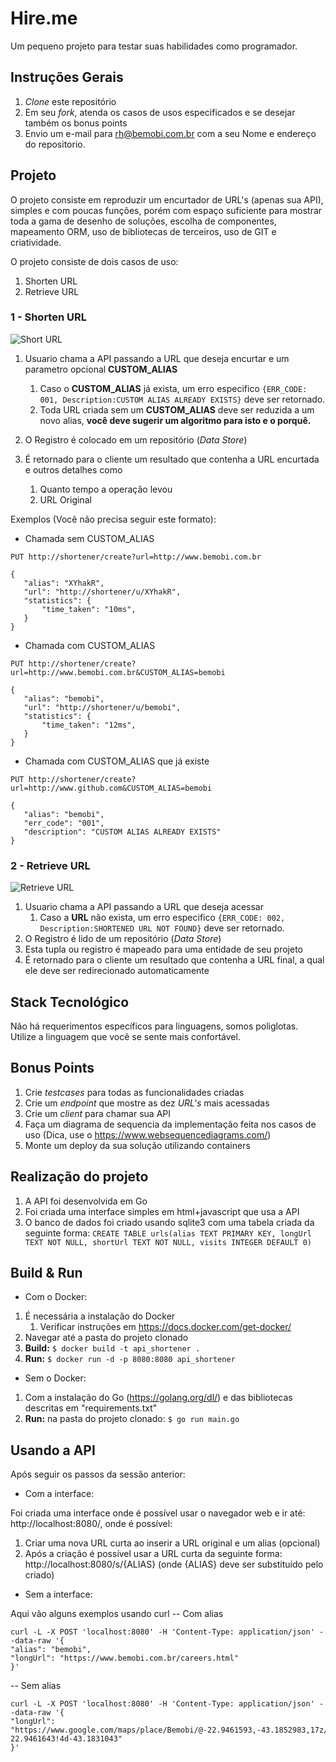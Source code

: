 # Hire.me
Um pequeno projeto para testar suas habilidades como programador.

## Instruções Gerais

1. *Clone* este repositório
2. Em seu *fork*, atenda os casos de usos especificados e se desejar também os bonus points
3. Envio um e-mail para rh@bemobi.com.br com a seu Nome e endereço do repositorio.

## Projeto

O projeto consiste em reproduzir um encurtador de URL's (apenas sua API), simples e com poucas funções, porém com espaço suficiente para mostrar toda a gama de desenho de soluções, escolha de componentes, mapeamento ORM, uso de bibliotecas de terceiros, uso de GIT e criatividade.

O projeto consiste de dois casos de uso: 

1. Shorten URL
2. Retrieve URL

### 1 - Shorten URL
![Short URL](http://i.imgur.com/MFB7VP4.jpg)

1. Usuario chama a API passando a URL que deseja encurtar e um parametro opcional **CUSTOM_ALIAS**
    1. Caso o **CUSTOM_ALIAS** já exista, um erro especifico ```{ERR_CODE: 001, Description:CUSTOM ALIAS ALREADY EXISTS}``` deve ser retornado.
    2. Toda URL criada sem um **CUSTOM_ALIAS** deve ser reduzida a um novo alias, **você deve sugerir um algoritmo para isto e o porquê.**
    
2. O Registro é colocado em um repositório (*Data Store*)
3. É retornado para o cliente um resultado que contenha a URL encurtada e outros detalhes como
    1. Quanto tempo a operação levou
    2. URL Original

Exemplos (Você não precisa seguir este formato):

* Chamada sem CUSTOM_ALIAS
```
PUT http://shortener/create?url=http://www.bemobi.com.br

{
   "alias": "XYhakR",
   "url": "http://shortener/u/XYhakR",
   "statistics": {
       "time_taken": "10ms",
   }
}
```

* Chamada com CUSTOM_ALIAS
```
PUT http://shortener/create?url=http://www.bemobi.com.br&CUSTOM_ALIAS=bemobi

{
   "alias": "bemobi",
   "url": "http://shortener/u/bemobi",
   "statistics": {
       "time_taken": "12ms",
   }
}
```

* Chamada com CUSTOM_ALIAS que já existe
```
PUT http://shortener/create?url=http://www.github.com&CUSTOM_ALIAS=bemobi

{
   "alias": "bemobi",
   "err_code": "001",
   "description": "CUSTOM ALIAS ALREADY EXISTS"
}
```

### 2 - Retrieve URL
![Retrieve URL](http://i.imgur.com/f9HESb7.jpg)

1. Usuario chama a API passando a URL que deseja acessar
    1. Caso a **URL** não exista, um erro especifico ```{ERR_CODE: 002, Description:SHORTENED URL NOT FOUND}``` deve ser retornado.
2. O Registro é lido de um repositório (*Data Store*)
3. Esta tupla ou registro é mapeado para uma entidade de seu projeto
3. É retornado para o cliente um resultado que contenha a URL final, a qual ele deve ser redirecionado automaticamente

## Stack Tecnológico

Não há requerimentos específicos para linguagens, somos poliglotas. Utilize a linguagem que você se sente mais confortável.

## Bonus Points

1. Crie *testcases* para todas as funcionalidades criadas
2. Crie um *endpoint* que mostre as dez *URL's* mais acessadas 
3. Crie um *client* para chamar sua API
4. Faça um diagrama de sequencia da implementação feita nos casos de uso (Dica, use o https://www.websequencediagrams.com/)
5. Monte um deploy da sua solução utilizando containers 

## Realização do projeto

1. A API foi desenvolvida em Go
2. Foi criada uma interface simples em html+javascript que usa a API
3. O banco de dados foi criado usando sqlite3 com uma tabela criada da seguinte forma:
```CREATE TABLE urls(alias TEXT PRIMARY KEY, longUrl TEXT NOT NULL, shortUrl TEXT NOT NULL, visits INTEGER DEFAULT 0)```

## Build & Run

* Com o Docker:
1. É necessária a instalação do Docker
    1. Verificar instruções em https://docs.docker.com/get-docker/
3. Navegar até a pasta do projeto clonado
2. **Build:** ```$ docker build -t api_shortener .```
4. **Run:** ```$ docker run -d -p 8080:8080 api_shortener```

* Sem o Docker:
1. Com a instalação do Go (https://golang.org/dl/) e das bibliotecas descritas em "requirements.txt"
2. **Run:** na pasta do projeto clonado: ```$ go run main.go```

## Usando a API

Após seguir os passos da sessão anterior:

* Com a interface:

Foi criada uma interface onde é possível usar o navegador web e ir até: http://localhost:8080/, onde é possível:
1. Criar uma nova URL curta ao inserir a URL original e um alias (opcional)
2. Após a criação é possível usar a URL curta da seguinte forma: http://localhost:8080/s/{ALIAS} (onde {ALIAS} deve ser substituído pelo criado)

* Sem a interface:

Aqui vão alguns exemplos usando curl
-- Com alias
```
curl -L -X POST 'localhost:8080' -H 'Content-Type: application/json' --data-raw '{
"alias": "bemobi",
"longUrl": "https://www.bemobi.com.br/careers.html"
}'
```

-- Sem alias
```
curl -L -X POST 'localhost:8080' -H 'Content-Type: application/json' --data-raw '{
"longUrl": "https://www.google.com/maps/place/Bemobi/@-22.9461593,-43.1852983,17z/data=!3m1!4b1!4m5!3m4!1s0x997ff0ef611383:0x4b66002fd48e7656!8m2!3d-22.9461643!4d-43.1831043"
}'
```
